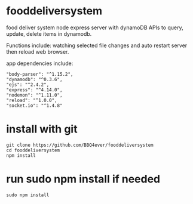 # fooddeliversystem
food deliver system node express server with dynamoDB APIs to query, update, delete items in dynamodb.

Functions include: watching selected file changes and auto restart server then reload web browser. 

app dependencies include:

    "body-parser": "^1.15.2", 
    "dynamodb": "^0.3.6",
    "ejs": "^2.4.2",
    "express": "^4.14.0",
    "nodemon": "^1.11.0",
    "reload": "^1.0.0",
    "socket.io": "^1.4.8"

# install with git

    git clone https://github.com/BBQ4ever/fooddeliversystem
    cd fooddeliversystem
    npm install 

# run sudo npm install if needed

    sudo npm install
